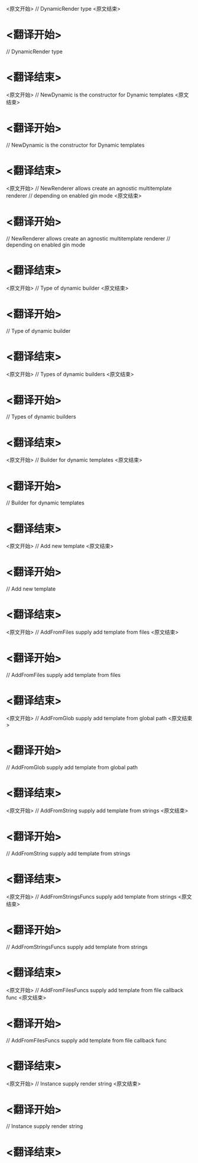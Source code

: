 
<原文开始>
// DynamicRender type
<原文结束>

# <翻译开始>
// DynamicRender type
# <翻译结束>


<原文开始>
// NewDynamic is the constructor for Dynamic templates
<原文结束>

# <翻译开始>
// NewDynamic is the constructor for Dynamic templates
# <翻译结束>


<原文开始>
// NewRenderer allows create an agnostic multitemplate renderer
// depending on enabled gin mode
<原文结束>

# <翻译开始>
// NewRenderer allows create an agnostic multitemplate renderer
// depending on enabled gin mode
# <翻译结束>


<原文开始>
// Type of dynamic builder
<原文结束>

# <翻译开始>
// Type of dynamic builder
# <翻译结束>


<原文开始>
// Types of dynamic builders
<原文结束>

# <翻译开始>
// Types of dynamic builders
# <翻译结束>


<原文开始>
// Builder for dynamic templates
<原文结束>

# <翻译开始>
// Builder for dynamic templates
# <翻译结束>


<原文开始>
// Add new template
<原文结束>

# <翻译开始>
// Add new template
# <翻译结束>


<原文开始>
// AddFromFiles supply add template from files
<原文结束>

# <翻译开始>
// AddFromFiles supply add template from files
# <翻译结束>


<原文开始>
// AddFromGlob supply add template from global path
<原文结束>

# <翻译开始>
// AddFromGlob supply add template from global path
# <翻译结束>


<原文开始>
// AddFromString supply add template from strings
<原文结束>

# <翻译开始>
// AddFromString supply add template from strings
# <翻译结束>


<原文开始>
// AddFromStringsFuncs supply add template from strings
<原文结束>

# <翻译开始>
// AddFromStringsFuncs supply add template from strings
# <翻译结束>


<原文开始>
// AddFromFilesFuncs supply add template from file callback func
<原文结束>

# <翻译开始>
// AddFromFilesFuncs supply add template from file callback func
# <翻译结束>


<原文开始>
// Instance supply render string
<原文结束>

# <翻译开始>
// Instance supply render string
# <翻译结束>

